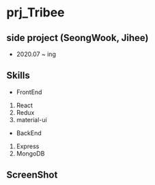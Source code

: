 # prj_Tribee
side project (SeongWook, Jihee)
--------------

- 2020.07 ~ ing

## Skills
- FrontEnd
1. React
2. Redux
3. material-ui

- BackEnd
1. Express
2. MongoDB


## ScreenShot
